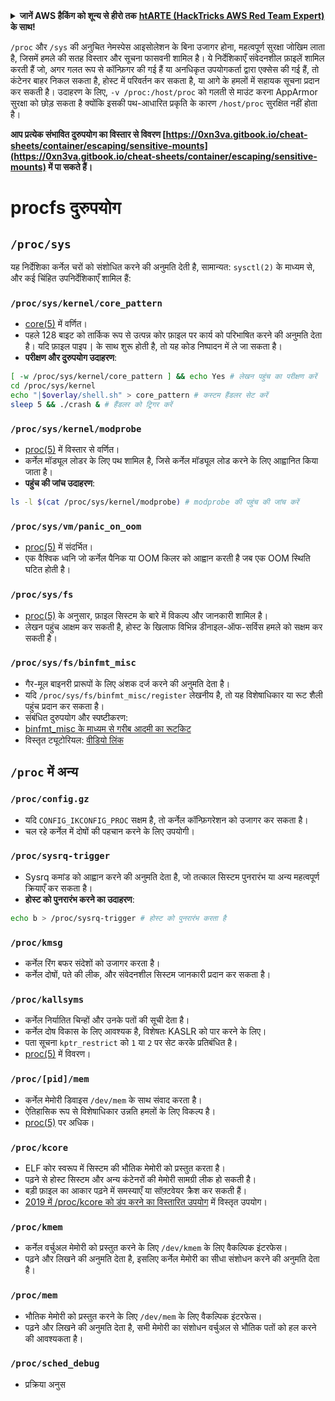<details>

<summary><strong>जानें AWS हैकिंग को शून्य से हीरो तक</strong> <a href="https://training.hacktricks.xyz/courses/arte"><strong>htARTE (HackTricks AWS Red Team Expert)</strong></a><strong> के साथ!</strong></summary>

HackTricks का समर्थन करने के अन्य तरीके:

* यदि आप चाहते हैं कि आपकी कंपनी **HackTricks में विज्ञापित हो** या **HackTricks को PDF में डाउनलोड करें** तो [**सब्सक्रिप्शन प्लान्स**](https://github.com/sponsors/carlospolop) देखें!
* [**आधिकारिक PEASS और HackTricks स्वैग**](https://peass.creator-spring.com) प्राप्त करें
* [**The PEASS Family**](https://opensea.io/collection/the-peass-family) की खोज करें, हमारा विशेष [**NFTs**](https://opensea.io/collection/the-peass-family) संग्रह
* **शामिल हों** 💬 [**डिस्कॉर्ड समूह**](https://discord.gg/hRep4RUj7f) या [**टेलीग्राम समूह**](https://t.me/peass) और **Twitter** 🐦 [**@carlospolopm**](https://twitter.com/carlospolopm)** को **फॉलो** करें।
* **अपने हैकिंग ट्रिक्स साझा करें, PRs सबमिट करके** [**HackTricks**](https://github.com/carlospolop/hacktricks) और [**HackTricks Cloud**](https://github.com/carlospolop/hacktricks-cloud) github repos में।

</details>


`/proc` और `/sys` की अनुचित नेमस्पेस आइसोलेशन के बिना उजागर होना, महत्वपूर्ण सुरक्षा जोखिम लाता है, जिसमें हमले की सतह विस्तार और सूचना फासवनी शामिल है। ये निर्देशिकाएँ संवेदनशील फ़ाइलें शामिल करती हैं जो, अगर गलत रूप से कॉन्फ़िगर की गई हैं या अनधिकृत उपयोगकर्ता द्वारा एक्सेस की गई हैं, तो कंटेनर बाहर निकल सकता है, होस्ट में परिवर्तन कर सकता है, या आगे के हमलों में सहायक सूचना प्रदान कर सकती है। उदाहरण के लिए, `-v /proc:/host/proc` को गलती से माउंट करना AppArmor सुरक्षा को छोड़ सकता है क्योंकि इसकी पथ-आधारित प्रकृति के कारण `/host/proc` सुरक्षित नहीं होता है।

**आप प्रत्येक संभावित दुरुपयोग का विस्तार से विवरण [https://0xn3va.gitbook.io/cheat-sheets/container/escaping/sensitive-mounts](https://0xn3va.gitbook.io/cheat-sheets/container/escaping/sensitive-mounts) में पा सकते हैं।**

# procfs दुरुपयोग

## `/proc/sys`
यह निर्देशिका कर्नेल चरों को संशोधित करने की अनुमति देती है, सामान्यत: `sysctl(2)` के माध्यम से, और कई चिंहित उपनिर्देशिकाएँ शामिल हैं:

### **`/proc/sys/kernel/core_pattern`**
- [core(5)](https://man7.org/linux/man-pages/man5/core.5.html) में वर्णित।
- पहले 128 बाइट को तार्किक रूप से उत्पन्न कोर फ़ाइल पर कार्य को परिभाषित करने की अनुमति देता है। यदि फ़ाइल पाइप `|` के साथ शुरू होती है, तो यह कोड निष्पादन में ले जा सकता है।
- **परीक्षण और दुरुपयोग उदाहरण**:
```bash
[ -w /proc/sys/kernel/core_pattern ] && echo Yes # लेखन पहुंच का परीक्षण करें
cd /proc/sys/kernel
echo "|$overlay/shell.sh" > core_pattern # कस्टम हैंडलर सेट करें
sleep 5 && ./crash & # हैंडलर को ट्रिगर करें
```

### **`/proc/sys/kernel/modprobe`**
- [proc(5)](https://man7.org/linux/man-pages/man5/proc.5.html) में विस्तार से वर्णित।
- कर्नेल मॉड्यूल लोडर के लिए पथ शामिल है, जिसे कर्नेल मॉड्यूल लोड करने के लिए आह्वानित किया जाता है।
- **पहुंच की जांच उदाहरण**:
```bash
ls -l $(cat /proc/sys/kernel/modprobe) # modprobe की पहुंच की जांच करें
```

### **`/proc/sys/vm/panic_on_oom`**
- [proc(5)](https://man7.org/linux/man-pages/man5/proc.5.html) में संदर्भित।
- एक वैश्विक ध्वनि जो कर्नेल पैनिक या OOM किलर को आह्वान करती है जब एक OOM स्थिति घटित होती है।

### **`/proc/sys/fs`**
- [proc(5)](https://man7.org/linux/man-pages/man5/proc.5.html) के अनुसार, फ़ाइल सिस्टम के बारे में विकल्प और जानकारी शामिल है।
- लेखन पहुंच आक्षम कर सकती है, होस्ट के खिलाफ विभिन्न डीनाइल-ऑफ-सर्विस हमले को सक्षम कर सकती है।

### **`/proc/sys/fs/binfmt_misc`**
- गैर-मूल बाइनरी प्रारूपों के लिए अंशक दर्ज करने की अनुमति देता है।
- यदि `/proc/sys/fs/binfmt_misc/register` लेखनीय है, तो यह विशेषाधिकार या रूट शैली पहुंच प्रदान कर सकता है।
- संबंधित दुरुपयोग और स्पष्टीकरण:
- [binfmt_misc के माध्यम से गरीब आदमी का रूटकिट](https://github.com/toffan/binfmt_misc)
- विस्तृत ट्यूटोरियल: [वीडियो लिंक](https://www.youtube.com/watch?v=WBC7hhgMvQQ)

## `/proc` में अन्य

### **`/proc/config.gz`**
- यदि `CONFIG_IKCONFIG_PROC` सक्षम है, तो कर्नेल कॉन्फ़िगरेशन को उजागर कर सकता है।
- चल रहे कर्नेल में दोषों की पहचान करने के लिए उपयोगी।

### **`/proc/sysrq-trigger`**
- Sysrq कमांड को आह्वान करने की अनुमति देता है, जो तत्काल सिस्टम पुनरारंभ या अन्य महत्वपूर्ण क्रियाएँ कर सकता है।
- **होस्ट को पुनरारंभ करने का उदाहरण**:
```bash
echo b > /proc/sysrq-trigger # होस्ट को पुनरारंभ करता है
```

### **`/proc/kmsg`**
- कर्नेल रिंग बफर संदेशों को उजागर करता है।
- कर्नेल दोषों, पते की लीक, और संवेदनशील सिस्टम जानकारी प्रदान कर सकता है।

### **`/proc/kallsyms`**
- कर्नेल निर्यातित चिन्हों और उनके पतों की सूची देता है।
- कर्नेल दोष विकास के लिए आवश्यक है, विशेषतः KASLR को पार करने के लिए।
- पता सूचना `kptr_restrict` को `1` या `2` पर सेट करके प्रतिबंधित है।
- [proc(5)](https://man7.org/linux/man-pages/man5/proc.5.html) में विवरण।

### **`/proc/[pid]/mem`**
- कर्नेल मेमोरी डिवाइस `/dev/mem` के साथ संवाद करता है।
- ऐतिहासिक रूप से विशेषाधिकार उन्नति हमलों के लिए विकल्प है।
- [proc(5)](https://man7.org/linux/man-pages/man5/proc.5.html) पर अधिक।

### **`/proc/kcore`**
- ELF कोर स्वरूप में सिस्टम की भौतिक मेमोरी को प्रस्तुत करता है।
- पढ़ने से होस्ट सिस्टम और अन्य कंटेनरों की मेमोरी सामग्री लीक हो सकती है।
- बड़ी फ़ाइल का आकार पढ़ने में समस्याएँ या सॉफ़्टवेयर क्रैश कर सकती हैं।
- [2019 में /proc/kcore को डंप करने का विस्तारित उपयोग](https://schlafwandler.github.io/posts/dumping-/proc/kcore/) में विस्तृत उपयोग।

### **`/proc/kmem`**
- कर्नेल वर्चुअल मेमोरी को प्रस्तुत करने के लिए `/dev/kmem` के लिए वैकल्पिक इंटरफेस।
- पढ़ने और लिखने की अनुमति देता है, इसलिए कर्नेल मेमोरी का सीधा संशोधन करने की अनुमति देता है।

### **`/proc/mem`**
- भौतिक मेमोरी को प्रस्तुत करने के लिए `/dev/mem` के लिए वैकल्पिक इंटरफेस।
- पढ़ने और लिखने की अनुमति देता है, सभी मेमोरी का संशोधन वर्चुअल से भौतिक पतों को हल करने की आवश्यकता है।

### **`/proc/sched_debug`**
- प्रक्रिया अनुस
